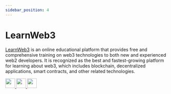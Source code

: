 ```yaml
---
sidebar_position: 4
---
```


# LearnWeb3

[LearnWeb3](https://learnweb3.io/) is an online educational platform that provides free and comprehensive training on web3 technologies to both new and experienced web2 developers. It is recognized as the best and fastest-growing platform for learning about web3, which includes blockchain, decentralized applications, smart contracts, and other related technologies.

<p align="left">
  <a href="https://twitter.com/LearnWeb3DAO">
    <img height='30' src="https://skillicons.dev/icons?i=twitter" />
  </a>
  <a href="https://discord.gg/w3q4vwc3Az">
    <img height='30' src="https://skillicons.dev/icons?i=discord" />
   </a>
  <a href="https://github.com/LearnWeb3DAO">
    <img height='30' src="https://skillicons.dev/icons?i=github" />
   </a>
</p>







